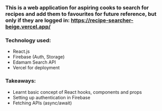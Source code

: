 ### This is a web application for aspiring cooks to search for recipes and add them to favourites for future reference, but only if they are logged in: https://recipe-searcher-beige.vercel.app/

### Technology used:
- React.js
- Firebase (Auth, Storage)
- Edamam Search API
- Vercel for deployment

### Takeaways:
- Learnt basic concept of React hooks, components and props
- Setting up authentication in Firebase
- Fetching APIs (async/await)

